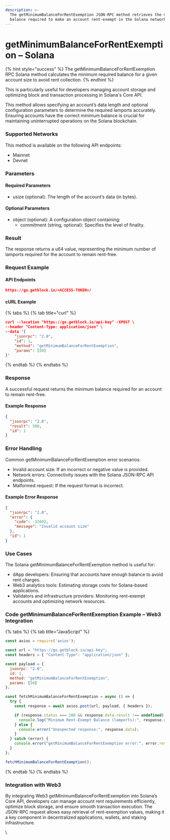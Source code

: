 ```yaml
---
description: >-
  The getMinimumBalanceForRentExemption JSON-RPC method retrieves the minimum
  balance required to make an account rent-exempt in the Solana network.
---
```


# getMinimumBalanceForRentExemption – Solana

{% hint style="success" %}
The getMinimumBalanceForRentExemption RPC Solana method calculates the minimum required balance for a given account size to avoid rent collection.
{% endhint %}

This is particularly useful for developers managing account storage and optimizing block and transaction processing in Solana's Core API.

This method allows specifying an account’s data length and optional configuration parameters to determine the required lamports accurately. Ensuring accounts have the correct minimum balance is crucial for maintaining uninterrupted operations on the Solana blockchain.

### Supported Networks

This method is available on the following API endpoints:

* Mainnet
* Devnet

### Parameters

#### Required Parameters

* usize (optional): The length of the account’s data (in bytes).

#### Optional Parameters

* object (optional): A configuration object containing:
  * commitment (string, optional): Specifies the level of finality.

### Result

The response returns a u64 value, representing the minimum number of lamports required for the account to remain rent-free.

### Request Example

#### API Endpoints

```json
https://go.getblock.io/<ACCESS-TOKEN>/
```

#### cURL Example

{% tabs %}
{% tab title="curl" %}
```json
curl --location "https://go.getblock.io/api-key" -XPOST \
--header "Content-Type: application/json" \
--data '{
    "jsonrpc": "2.0",
    "id": 1,
    "method": "getMinimumBalanceForRentExemption",
    "params": [50]
}'
```
{% endtab %}
{% endtabs %}

### Response

A successful request returns the minimum balance required for an account to remain rent-free.

#### Example Response

```json
{
  "jsonrpc": "2.0",
  "result": 500,
  "id": 1
}
```

### Error Handling

Common getMinimumBalanceForRentExemption error scenarios:

* Invalid account size: If an incorrect or negative value is provided.
* Network errors: Connectivity issues with the Solana JSON-RPC API endpoints.
* Malformed request: If the request format is incorrect.

#### Example Error Response

```json
{
  "jsonrpc": "2.0",
  "error": {
    "code": -32602,
    "message": "Invalid account size"
  },
  "id": 1
}
```

### Use Cases

The Solana getMinimumBalanceForRentExemption method is useful for:

* dApp developers: Ensuring that accounts have enough balance to avoid rent charges.
* Web3 analytics tools: Estimating storage costs for Solana-based applications.
* Validators and infrastructure providers: Monitoring rent-exempt accounts and optimizing network resources.

### Code getMinimumBalanceForRentExemption Example – Web3 Integration

{% tabs %}
{% tab title="JavaScript" %}
```javascript
const axios = require('axios');

const url = "https://go.getblock.io/api-key"; 
const headers = { "Content-Type": "application/json" };

const payload = {
  jsonrpc: "2.0",
  id: 1,
  method: "getMinimumBalanceForRentExemption",
  params: [50]
};

const fetchMinimumBalanceForRentExemption = async () => {
  try {
    const response = await axios.post(url, payload, { headers });

    if (response.status === 200 && response.data.result !== undefined) {
      console.log("Minimum Rent-Exempt Balance (lamports):", response.data.result);
    } else {
      console.error("Unexpected response:", response.data);
    }
  } catch (error) {
    console.error("getMinimumBalanceForRentExemption error:", error.response?.data || error.message);
  }
};

fetchMinimumBalanceForRentExemption();

```
{% endtab %}
{% endtabs %}

### Integration with Web3

By integrating Web3 getMinimumBalanceForRentExemption into Solana’s Core API, developers can manage account rent requirements efficiently, optimize block storage, and ensure smooth transaction execution. The JSON-RPC request allows easy retrieval of rent-exemption values, making it a key component in decentralized applications, wallets, and staking infrastructure.

\
